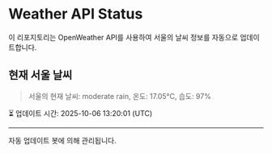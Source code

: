 
# Weather API Status

이 리포지토리는 OpenWeather API를 사용하여 서울의 날씨 정보를 자동으로 업데이트합니다.

## 현재 서울 날씨
> 서울의 현재 날씨: moderate rain, 온도: 17.05°C, 습도: 97%

⏳ 업데이트 시간: 2025-10-06 13:20:01 (UTC)

---
자동 업데이트 봇에 의해 관리됩니다.
